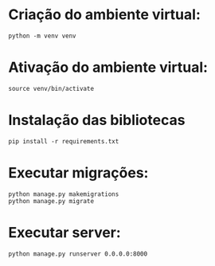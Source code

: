 # Criação do ambiente virtual:
	python -m venv venv
	
# Ativação do ambiente virtual:
	source venv/bin/activate

# Instalação das bibliotecas
    pip install -r requirements.txt

# Executar migrações:
	python manage.py makemigrations
	python manage.py migrate
	
# Executar server:
	python manage.py runserver 0.0.0.0:8000
	
